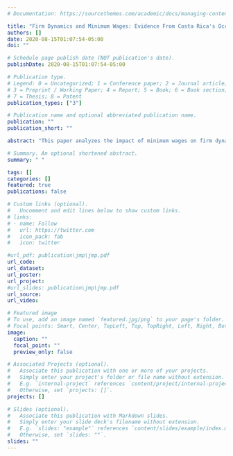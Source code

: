```yaml
---
# Documentation: https://sourcethemes.com/academic/docs/managing-content/

title: "Firm Dynamics and Minimum Wages: Evidence From Costa Rica's Occupational-Based Setting"
authors: []
date: 2020-08-15T01:07:54-05:00
doi: ""

# Schedule page publish date (NOT publication's date).
publishDate: 2020-08-15T01:07:54-05:00

# Publication type.
# Legend: 0 = Uncategorized; 1 = Conference paper; 2 = Journal article;
# 3 = Preprint / Working Paper; 4 = Report; 5 = Book; 6 = Book section;
# 7 = Thesis; 8 = Patent
publication_types: ["3"]

# Publication name and optional abbreviated publication name.
publication: ""
publication_short: ""

abstract: "This paper analyzes the impact of minimum wages on firm dynamics. I  investigate Costa Rica's multi-tier setting, where minimum wages vary by occupations and increases are sizeable and permanent. I assemble rich administrative data covering the universe of workers and firms to construct accurate measures of exposure to the policy. Then I implement difference-in-differences strategies that exploit the distinctive heterogeneity derived from the system to infer firm responses and the impact on business entry and exit. Results suggest that the policy substantially increased labor costs for exposed firms. Firms respond by reducing employment, while revenues, productivity, and capital adoption increase. On the extensive margin, exposure to the minimum wage disproportionately hits low-productive units to exit the market, while it harms business creation, as industries with average exposure experience lower startup rates. Hence, strong labor market regulation is a relevant determinant of the number and the size of new participants."

# Summary. An optional shortened abstract.
summary: " "

tags: []
categories: []
featured: true
publications: false

# Custom links (optional).
#   Uncomment and edit lines below to show custom links.
# links:
# - name: Follow
#   url: https://twitter.com
#   icon_pack: fab
#   icon: twitter

#url_pdf: publication\jmp\jmp.pdf
url_code:
url_dataset:
url_poster:
url_project:
#url_slides: publication\jmp\jmp.pdf
url_source:
url_video:

# Featured image
# To use, add an image named `featured.jpg/png` to your page's folder.
# Focal points: Smart, Center, TopLeft, Top, TopRight, Left, Right, BottomLeft, Bottom, BottomRight.
image:
  caption: ""
  focal_point: ""
  preview_only: false

# Associated Projects (optional).
#   Associate this publication with one or more of your projects.
#   Simply enter your project's folder or file name without extension.
#   E.g. `internal-project` references `content/project/internal-project/index.md`.
#   Otherwise, set `projects: []`.
projects: []

# Slides (optional).
#   Associate this publication with Markdown slides.
#   Simply enter your slide deck's filename without extension.
#   E.g. `slides: "example"` references `content/slides/example/index.md`.
#   Otherwise, set `slides: ""`.
slides: ""
---
```

